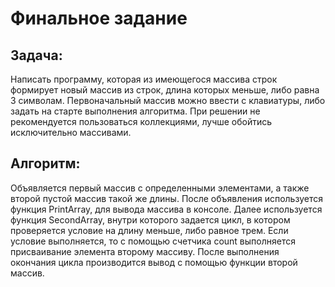 # Финальное задание
## Задача:

Написать программу, которая из имеющегося массива строк формирует новый массив из строк, длина которых меньше, либо равна 3 символам. Первоначальный массив можно ввести с клавиатуры, либо задать на старте выполнения алгоритма. При решении не рекомендуется пользоваться коллекциями, лучше обойтись исключительно массивами.

## Алгоритм:

Объявляется первый массив с определенными элементами, а также второй пустой массив такой же длины. После объявления используется функция PrintArray, для вывода массива в консоле. Далее используется функция SecondArray, внутри которого задается цикл, в котором проверяется условие на длину меньше, либо равное трем. Если условие выполняется, то с помощью счетчика count выполняется присваивание элемента второму массиву. После выполнения окончания цикла производится вывод с помощью функции второй массив. 